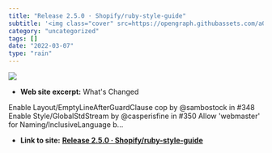 ```yaml
---
title: "Release 2.5.0 · Shopify/ruby-style-guide"
subtitle: '<img class="cover" src=https://opengraph.githubassets.com/a03dff13f28bfeb037904e1d7faebe284a40f1ab38...'
category: "uncategorized"
tags: []
date: "2022-03-07"
type: "rain"
---
```

<img class="cover" src=https://opengraph.githubassets.com/a03dff13f28bfeb037904e1d7faebe284a40f1ab382bb37135717f55df8f9285/Shopify/ruby-style-guide/releases/tag/v2.5.0>



* **Web site excerpt:** What&#39;s Changed

Enable Layout/EmptyLineAfterGuardClause cop by @sambostock in #348
Enable Style/GlobalStdStream by @casperisfine in #350
Allow &#39;webmaster&#39; for Naming/InclusiveLanguage b...

* **Link to site:** **[Release 2.5.0 · Shopify/ruby-style-guide](https://github.com/Shopify/ruby-style-guide/releases/tag/v2.5.0?utm_campaign=Ruby%20Radar&utm_medium=email&utm_source=Revue%20newsletter)**